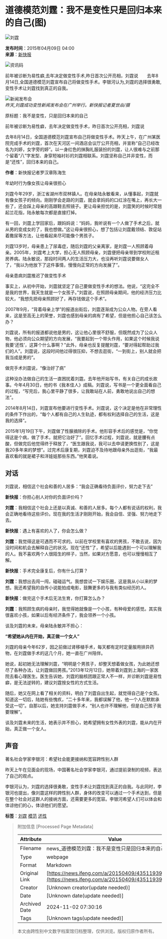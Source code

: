 # 道德模范刘霆：我不是变性只是回归本来的自己(图)

![刘霆](https://dolphin.deliver.ifeng.com/c?z=ifeng&la=0&si=2&ci=23&cg=22&c=29&or=232&l=728&bg=728&b=726&u=https://y0.ifengimg.com/34c4a1d78882290c/2012/0528/1x1.gif)

**发布时间**：2015年04月09日 04:00  
**来源**：[新快报](http://epaper.xkb.com.cn/view/985441)  

![资讯码](http://h2.ifengimg.com/0f56ee67a4c375c2/2013/1106/indeccode.png)

前年被诊断为易性癖,去年决定做变性手术,昨日首次公开亮相，刘霆说　　去年8月14日,全国道德模范刘霆宣布自己将做变性手术。李银河认为,刘霆的选择很勇敢,变性手术让刘霆找到真正的自我。

![新闻发布会](http://y1.ifengimg.com/haina/2015_15/d972cb141de8aa2.jpg)  
*昨天,刘霆成功变性新闻发布会在广州举行。新快报记者夏世焱/摄*

原标题：我不是变性，只是回归本来的自己

前年被诊断为易性癖，去年决定做变性手术，昨日首次公开亮相，刘霆说

去年8月14日，全国道德模范刘霆宣布自己将做变性手术。昨天上午，在广州某医院完成手术的刘霆，首次在天河区一间酒店会议厅公开亮相，并宣称“自己已经改名为刘婷，女字旁的婷”。以一身红色的抹胸礼服装扮的刘霆，让人很难与之前那个留着“八”字发型、身穿短袖衬衫的刘霆相联系。刘霆坚称自己并非变性，而是“还性”，回归本来的自己。

**作者**：新快报记者罗汉章陈海生  

年幼时行为像女孩让母亲很担心

刘霆今年29岁，浙江省湖州市双林镇人。在母亲陆永敏看来，从懂事起，刘霆就有像女孩子的倾向。刚刚学会走路的刘霆，就会拿妈妈的口红涂在嘴上，再长大一些了，还会踩上母亲的高跟鞋去照镜子。更让母亲担忧的是，刘霆笑的时候时常翘起兰花指，陆永敏每次都是直接打掉。

有一回，刘霆上学回家后，跟妈妈说：“妈妈，我听说有一个人做了手术之后，就从男的变成女的了，我也想做。”这让母亲很担心，想了包括让刘霆戴领结、敦促站着撒尿等方法，让他看起来尽可能像个男孩子。

刘霆13岁时，母亲患上了尿毒症，随后刘霆的父亲离家，是刘霆一人照顾着母亲。2005年，刘霆考上大学，担心无人照顾母亲，刘霆便把母亲带到学校附近租房养病。陆永敏说，那段时间两人的生活压力大，也没再听刘霆说要做女人了，“我以为他放下了这件事情，慢慢向正常的方向发展了”。

母亲患病刘霆推迟了做变性手术

事实上，从初中开始，刘霆就坚定了自己要做变性手术的想法。他说，“这完全不是我的世界，我天生就是一个女孩子。”刘霆说，在照顾母亲期间，他的经济压力比较大，“我想先把母亲照顾好了，再存钱做这个手术”。

2007年9月，“背着母亲上学”的报道出街后，刘霆逐渐成为公众人物。在旁人看来，这是至高无上的荣誉，刘霆也感到母亲的病有了希望，但是他担心自己该怎么办？

刘霆说，所有的报道都说他是男的，这让他心里很不舒服，但既然成为了公众人物，他必须向公众期望的方向发展，“我要起到一个带头作用，如果这个时候我说我要‘还性’，这算个什么事啊？”此外，母亲也反复提醒刘霆，“要对得起帮助过我们的人”。刘霆说，这段时间他过得很压抑，不想去逛街，“一到街上，别人就会把我当成是男的”。

做完手术刘霆说，“像治好了病”

这种没办法做自己的生活一直困扰着刘霆。去年他开始写书，有关自己的成长故事。今年4月30日，他的书《我本佳人》成稿。刘霆说，写书是一个更全面看自己的过程，“写完后，我心里平静了很多，让我敢站在人前，勇敢地说出自己的想法”。

2014年8月14日，刘霆宣布他要进行变性手术。刘霆说，这个决定是他在非常理性的条件下作出的，“每个人都有自己的人生轨迹，都有权利选择自己的生活，这是我的选择”。

2015年1月19日下午，刘霆做了性腺摘除的手术。他形容手术后的感觉是，“你觉得这是个病，做了手术，就把它治好了”。回忆手术过程，刘霆说，就是腰有点酸，但做完后他觉得终于释放了，“医生跟我说，我可以去申请更换性别了，这是我20多年来的梦想”。过完术后康复期，刘霆迫不及待地跟母亲外出逛街，“我最喜欢看的就是裙子和洋娃娃那些东西。”他笑着说。

## 对话

刘霆说，相信这个社会和善的人居多：“我会正确看待负面评价，努力走下去”

**新快报**：你担心别人对你的负面评价吗？

**刘霆**：我相信这个社会上还是以真诚、和善的人居多。每个人都有说话的权利，我会正确地看待这些评价。现在我的生活才刚刚开始，我会自信、坚强、努力地走下去。

**新快报**：遇上有喜欢的人了，你会怎么做？

**刘霆**：我觉得这是可遇而不可求的。以前在学校里有喜欢的男孩，不敢去说，因为没时间和机会去解释自己的状况。现在“还性”了，希望以后能遇到一个可以理解我的人。我不喜欢两个人很陌生的样子，当然，如果对方愿意，也可以慢慢相互了解。

**新快报**：手术完全康复后，你有什么打算？

**刘霆**：我想出去闯一闯，碰碰运气。我想尝试一下娱乐圈，这是我从小以来的梦想。我还希望我的自传小说能拍成电影，鼓舞更多的与我有类似经历的人。

**新快报**：做完这个手术后无法生育，你打算怎么办？

**刘霆**：我照顾生病的母亲时，我觉得她就像是一个小孩，有种母爱的感觉。其实我很喜欢小孩，如果以后有经济条件了，我会领养一个小孩。

谈及刘霆的未来，母亲陆永敏并不担心：

**“希望她从内在开始，真正做一个女人”**

刘霆的母亲今年62岁，因之前做过肾移植手术，每天都有定时定量服用排异药物，在刘霆做手术的这几个月，她一直在广州陪伴。

她说，起初她无法理解刘霆，“明明是个男孩子，却整天想着做女孩，为此她还想尽了各种办法，让刘霆做回男孩。”2013年12月12日，她带着刘霆到上海的一家医院去看心理医生。医生告诉她，刘霆的脑核团跟正常人不一样，并诊断刘霆是易性癖，是无法逆转的，建议刘霆按女性的方式生活。

随后，她又在网上看了相关的资料，明白了刘霆自出生起，就觉得自己是个女孩。知道这一切后，陆她有些愧疚，“二十多年来，我都误解了他，他一个人在默默承受这一切”。自那以后，她支持刘霆做手术，“别人也许不理解他，但是自己孩子我要理解”。

谈及刘霆未来的生活，她表示并不担心，她希望拥有女性外表的刘霆，能从内在开始，真正做一个女人。

## 声音

著名社会学家李银河：希望社会能更接纳和宽容跨性别人群

昨天上午在见面会的现场，中国著名社会学家李银河，通过提前录制的视频，表达了自己的观点。

李银河认为，刘霆的选择很勇敢，变性手术让刘霆找到真正的自我。与此同时，李银河也提出，像刘霆这样的跨性别人群，身体的改变可以通过一个手术达到，但是在整个社会对这群人的接纳方面，还需要更多的宽容。李银河希望人们可以体会和体谅他们的心，体谅他们的愿望。

**标签**：[刘霆](http://search.ifeng.com/sofeng/search.action?c=1&q=%E5%88%98%E9%9C%86) [模范](http://search.ifeng.com/sofeng/search.action?c=1&q=%E6%A8%A1%E8%8C%83) [还性](http://search.ifeng.com/sofeng/search.action?c=1&q=%E8%BF%98%E6%80%A7) 

> 附加信息 [Processed Page Metadata]
>
> | Attribute       | Value                                  |
> |-----------------|----------------------------------------|
> | Filename        | news_道德模范刘霆：我不是变性只是回归本来的自己(图).md                             |
> | Type            | webpage                                 |
> | Format          | Markdown                               |
> | Original Link   | [https://news.ifeng.com/a/20150409/43511939_0.shtml](https://news.ifeng.com/a/20150409/43511939_0.shtml)                       |
> | Creator         | [Unknown creator(update needed)]                              |
> | Date            | [Unknown date(update needed)]                                 |
> | Archived Date   | 2024-11-02 07:30:16                             |
> | Tags            | [Unknown tags(update needed)]                                 |
>
> 本文由跨性别中文数字档案馆归档整理，仅供浏览。版权归原作者所有。
>
